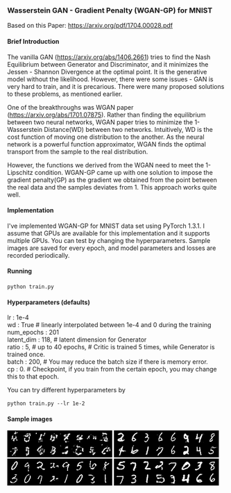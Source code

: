 
### Wasserstein GAN - Gradient Penalty (WGAN-GP) for MNIST

Based on this Paper: https://arxiv.org/pdf/1704.00028.pdf

#### Brief Introduction

The vanilla GAN (https://arxiv.org/abs/1406.2661) tries to find the Nash Equilibrium between Generator and Discriminator, and it minimizes the Jessen - Shannon Divergence at the optimal point. It is the generative model without the likelihood. However, there were some issues - GAN is very hard to train, and it is precarious. There were many proposed solutions to these problems, as mentioned earlier.

One of the breakthroughs was WGAN paper (https://arxiv.org/abs/1701.07875). Rather than finding the equilibrium between two neural networks, WGAN paper tries to minimize the 1-Wasserstein Distance(WD) between two networks. Intuitively, WD is the cost function of moving one distribution to the another. As the neural network is a powerful function approximator, WGAN finds the optimal transport from the sample to the real distribution.

However, the functions we derived from the WGAN need to meet the 1-Lipschitz condition. WGAN-GP came up with one solution to impose the gradient penalty(GP) as the gradient we obtained from the point between the real data and the samples deviates from 1. This approach works quite well.


#### Implementation

I've implemented WGAN-GP for MNIST data set using PyTorch 1.3.1. I assume that GPUs are available for this implementation and it supports multiple GPUs. You can test by changing the hyperparameters. Sample images are saved for every epoch, and model parameters and losses are recorded periodically.

#### Running

```
python train.py
```

#### Hyperparameters (defaults)

lr : 1e-4 <br/>
wd : True # linearly interpolated between 1e-4 and 0 during the training <br/>
num_epochs : 201 <br/>
latent_dim : 118, # latent dimension for Generator <br/>
ratio : 5, # up to 40 epochs, # Critic is trained 5 times, while Generator is trained once. <br/>
batch : 200, # You may reduce the batch size if there is memory error. <br/>
cp : 0. # Checkpoint, if you train from the certain epoch, you may change this to that epoch.

You can try different hyperparameters by

```
python train.py --lr 1e-2
```

#### Sample images

![1epoch](https://github.com/wayne1123/mnist_wgan_gp/blob/master/imgs/samples1.png)
![10epochs](https://github.com/wayne1123/mnist_wgan_gp/blob/master/imgs/samples10.png)
![100epochs](https://github.com/wayne1123/mnist_wgan_gp/blob/master/imgs/samples100.png)
![200epochs](https://github.com/wayne1123/mnist_wgan_gp/blob/master/imgs/samples200.png)

